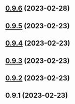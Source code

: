 ## [0.9.6](https://github.com/kongnet/vultr-v2/compare/v0.9.5...v0.9.6) (2023-02-28)




## [0.9.5](https://github.com/kongnet/vultr-v2/compare/v0.9.4...v0.9.5) (2023-02-23)




## [0.9.4](https://github.com/kongnet/vultr-v2/compare/v0.9.3...v0.9.4) (2023-02-23)




## [0.9.3](https://github.com/kongnet/vultr-v2/compare/v0.9.2...v0.9.3) (2023-02-23)




## [0.9.2](https://github.com/kongnet/vultr-v2/compare/v0.9.1...v0.9.2) (2023-02-23)




## 0.9.1 (2023-02-23)




